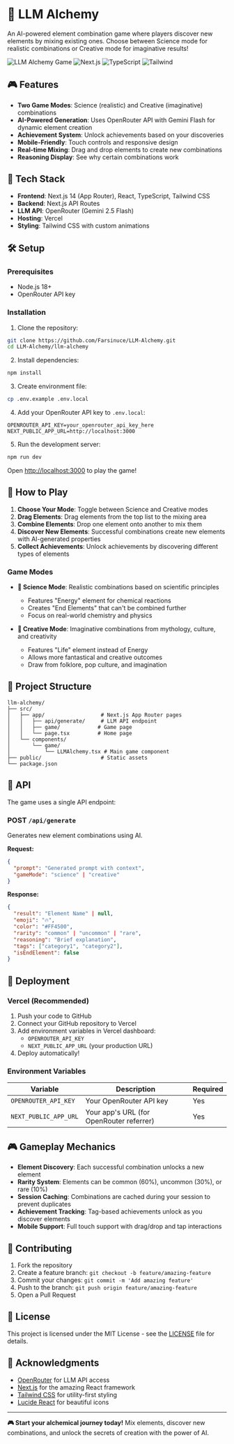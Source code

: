 # 🧬 LLM Alchemy

An AI-powered element combination game where players discover new elements by mixing existing ones. Choose between Science mode for realistic combinations or Creative mode for imaginative results!

![LLM Alchemy Game](https://img.shields.io/badge/Game-LLM%20Alchemy-purple)
![Next.js](https://img.shields.io/badge/Next.js-14-black)
![TypeScript](https://img.shields.io/badge/TypeScript-5-blue)
![Tailwind](https://img.shields.io/badge/Tailwind-CSS-cyan)

## 🎮 Features

- **Two Game Modes**: Science (realistic) and Creative (imaginative) combinations
- **AI-Powered Generation**: Uses OpenRouter API with Gemini Flash for dynamic element creation
- **Achievement System**: Unlock achievements based on your discoveries
- **Mobile-Friendly**: Touch controls and responsive design
- **Real-time Mixing**: Drag and drop elements to create new combinations
- **Reasoning Display**: See why certain combinations work

## 🚀 Tech Stack

- **Frontend**: Next.js 14 (App Router), React, TypeScript, Tailwind CSS
- **Backend**: Next.js API Routes
- **LLM API**: OpenRouter (Gemini 2.5 Flash)
- **Hosting**: Vercel
- **Styling**: Tailwind CSS with custom animations

## 🛠️ Setup

### Prerequisites

- Node.js 18+
- OpenRouter API key

### Installation

1. Clone the repository:
```bash
git clone https://github.com/Farsinuce/LLM-Alchemy.git
cd LLM-Alchemy/llm-alchemy
```

2. Install dependencies:
```bash
npm install
```

3. Create environment file:
```bash
cp .env.example .env.local
```

4. Add your OpenRouter API key to `.env.local`:
```env
OPENROUTER_API_KEY=your_openrouter_api_key_here
NEXT_PUBLIC_APP_URL=http://localhost:3000
```

5. Run the development server:
```bash
npm run dev
```

Open [http://localhost:3000](http://localhost:3000) to play the game!

## 🎯 How to Play

1. **Choose Your Mode**: Toggle between Science and Creative modes
2. **Drag Elements**: Drag elements from the top list to the mixing area
3. **Combine Elements**: Drop one element onto another to mix them
4. **Discover New Elements**: Successful combinations create new elements with AI-generated properties
5. **Collect Achievements**: Unlock achievements by discovering different types of elements

### Game Modes

- **🔬 Science Mode**: Realistic combinations based on scientific principles
  - Features "Energy" element for chemical reactions
  - Creates "End Elements" that can't be combined further
  - Focus on real-world chemistry and physics

- **🎨 Creative Mode**: Imaginative combinations from mythology, culture, and creativity
  - Features "Life" element instead of Energy
  - Allows more fantastical and creative outcomes
  - Draw from folklore, pop culture, and imagination

## 📁 Project Structure

```
llm-alchemy/
├── src/
│   ├── app/                  # Next.js App Router pages
│   │   ├── api/generate/     # LLM API endpoint
│   │   ├── game/            # Game page
│   │   └── page.tsx         # Home page
│   └── components/
│       └── game/
│           └── LLMAlchemy.tsx # Main game component
├── public/                   # Static assets
└── package.json
```

## 🔧 API

The game uses a single API endpoint:

### POST `/api/generate`

Generates new element combinations using AI.

**Request:**
```json
{
  "prompt": "Generated prompt with context",
  "gameMode": "science" | "creative"
}
```

**Response:**
```json
{
  "result": "Element Name" | null,
  "emoji": "🔥",
  "color": "#FF4500",
  "rarity": "common" | "uncommon" | "rare",
  "reasoning": "Brief explanation",
  "tags": ["category1", "category2"],
  "isEndElement": false
}
```

## 🚀 Deployment

### Vercel (Recommended)

1. Push your code to GitHub
2. Connect your GitHub repository to Vercel
3. Add environment variables in Vercel dashboard:
   - `OPENROUTER_API_KEY`
   - `NEXT_PUBLIC_APP_URL` (your production URL)
4. Deploy automatically!

### Environment Variables

| Variable | Description | Required |
|----------|-------------|----------|
| `OPENROUTER_API_KEY` | Your OpenRouter API key | Yes |
| `NEXT_PUBLIC_APP_URL` | Your app's URL (for OpenRouter referrer) | Yes |

## 🎮 Gameplay Mechanics

- **Element Discovery**: Each successful combination unlocks a new element
- **Rarity System**: Elements can be common (60%), uncommon (30%), or rare (10%)
- **Session Caching**: Combinations are cached during your session to prevent duplicates
- **Achievement Tracking**: Tag-based achievements unlock as you discover elements
- **Mobile Support**: Full touch support with drag/drop and tap interactions

## 🤝 Contributing

1. Fork the repository
2. Create a feature branch: `git checkout -b feature/amazing-feature`
3. Commit your changes: `git commit -m 'Add amazing feature'`
4. Push to the branch: `git push origin feature/amazing-feature`
5. Open a Pull Request

## 📜 License

This project is licensed under the MIT License - see the [LICENSE](LICENSE) file for details.

## 🙏 Acknowledgments

- [OpenRouter](https://openrouter.ai) for LLM API access
- [Next.js](https://nextjs.org) for the amazing React framework
- [Tailwind CSS](https://tailwindcss.com) for utility-first styling
- [Lucide React](https://lucide.dev) for beautiful icons

---

**🎮 Start your alchemical journey today!** Mix elements, discover new combinations, and unlock the secrets of creation with the power of AI.
